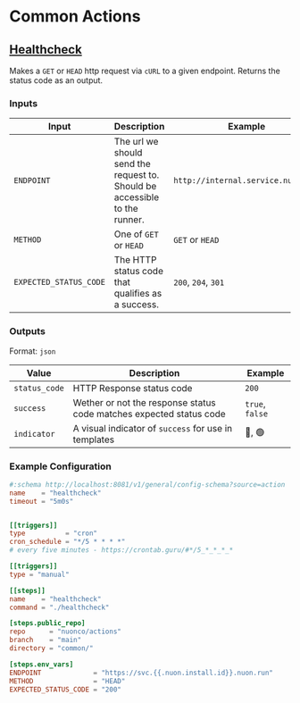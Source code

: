 # Common Actions

## [Healthcheck](./healthcheck)

Makes a `GET` or `HEAD` http request via `cURL` to a given endpoint. Returns the
status code as an output.

### Inputs

| Input                  | Description                                                                | Example                            |
| ---------------------- | -------------------------------------------------------------------------- | ---------------------------------- |
| `ENDPOINT`             | The url we should send the request to. Should be accessible to the runner. | `http://internal.service.nuon.run` |
| `METHOD`               | One of `GET` or `HEAD`                                                     | `GET` or `HEAD`                    |
| `EXPECTED_STATUS_CODE` | The HTTP status code that qualifies as a success.                          | `200`, `204`, `301`                |

### Outputs

Format: `json`

| Value         | Description                                                         | Example         |
| ------------- | ------------------------------------------------------------------- | --------------- |
| `status_code` | HTTP Response status code                                           | `200`           |
| `success`     | Wether or not the response status code matches expected status code | `true`, `false` |
| `indicator`   | A visual indicator of `success` for use in templates                | 🔴, 🟢          |

### Example Configuration

```toml
#:schema http://localhost:8081/v1/general/config-schema?source=action
name    = "healthcheck"
timeout = "5m0s"


[[triggers]]
type          = "cron"
cron_schedule = "*/5 * * * *"
# every five minutes - https://crontab.guru/#*/5_*_*_*_*

[[triggers]]
type = "manual"

[[steps]]
name    = "healthcheck"
command = "./healthcheck"

[steps.public_repo]
repo      = "nuonco/actions"
branch    = "main"
directory = "common/"

[steps.env_vars]
ENDPOINT             = "https://svc.{{.nuon.install.id}}.nuon.run"
METHOD               = "HEAD"
EXPECTED_STATUS_CODE = "200"
```
